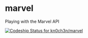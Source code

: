 marvel
======

Playing with the Marvel API

[ ![Codeship Status for kn0ch3n/marvel](https://www.codeship.io/projects/e8cbc290-0766-0132-c4dc-1a75e65bd607/status)](https://www.codeship.io/projects/31255)
